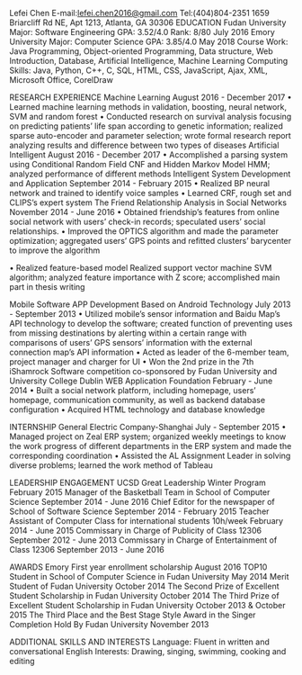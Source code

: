 
Lefei Chen                 		                              E-mail:lefei.chen2016@gmail.com Tel:(404)804-2351 
                                                                  1659 Briarcliff Rd NE, Apt 1213, Atlanta, GA 30306
EDUCATION
Fudan University    Major: Software Engineering  GPA: 3.52/4.0   Rank: 8/80                                 July 2016
Emory University    Major: Computer Science    GPA: 3.85/4.0                        	                   May 2018
Course Work: Java Programming, Object-oriented Programming, Data structure, Web Introduction, Database, Artificial Intelligence, Machine Learning
Computing Skills: Java, Python, C++, C, SQL, HTML, CSS, JavaScript, Ajax, XML, Microsoft Office, CorelDraw

RESEARCH EXPERIENCE
Machine Learning 														            August 2016 - December 2017
•	Learned machine learning methods in validation, boosting, neural network, SVM and random forest
•	Conducted research on survival analysis focusing on predicting patients’ life span according to genetic information; realized sparse auto-encoder and parameter selection; wrote formal research report analyzing results and difference between two types of diseases
Artificial Intelligent 														       August 2016 - December 2017
•	Accomplished a parsing system using Conditional Random Field CNF and Hidden Markov Model HMM; analyzed performance of different methods
Intelligent System Development and Application                                         September 2014 - February 2015
•	Realized BP neural network and trained to identify voice samples
•	Learned CRF, rough set and CLIPS’s expert system 
The Friend Relationship Analysis in Social Networks                                          November 2014 - June 2016
•	Obtained friendship’s features from online social network with users’ check-in records; speculated users’ social relationships. 
•	Improved the OPTICS algorithm and made the parameter optimization; aggregated users’ GPS points and refitted clusters’ barycenter to improve the algorithm 

•	Realized feature-based model Realized support vector machine SVM algorithm; analyzed feature importance with Z score; accomplished main part in thesis writing 

Mobile Software APP Development Based on Android Technology                              July 2013 - September 2013
•	Utilized mobile’s sensor information and Baidu Map’s API technology to develop the software; created function of preventing uses from missing destinations by alerting within a certain range with comparisons of users’ GPS sensors’ information with the external connection map’s API information 
•	Acted as leader of the 6-member team, project manager and charger for UI
•	Won the 2nd prize in the 7th iShamrock Software competition co-sponsored by Fudan University and University College Dublin 
WEB Application Foundation                                                                  February - June 2014
•	Built a social network platform, including homepage, users’ homepage, communication community, as well as backend database configuration
•	Acquired HTML technology and database knowledge

INTERNSHIP
General Electric Company-Shanghai                                       			         July - September 2015
•	Managed project on Zeal ERP system; organized weekly meetings to know the work progress of different departments in the ERP system and made the corresponding coordination
•	Assisted the AL Assignment Leader in solving diverse problems; learned the work method of Tableau

LEADERSHIP ENGAGEMENT
UCSD Great Leadership Winter Program                                                               February 2015
Manager of the Basketball Team in School of Computer Science                                 September 2014 - June 2016
Chief Editor for the newspaper of School of Software Science                                September 2014 - February 2015
Teacher Assistant of Computer Class for international students 10h/week                           February 2014 - June 2015
Commissary in Charge of Publicity of Class 12306                                         	September 2012 - June 2013
Commissary in Charge of Entertainment of Class 12306                                    	September 2013 - June 2016

AWARDS
Emory First year enrollment scholarship 													         	August 2016
TOP10 Student in School of Computer Science in Fudan University                                         	  May 2014
Merit Student of Fudan University                                                                    October 2014
The Second Prize of Excellent Student Scholarship in Fudan University                                   	   October 2014
The Third Prize of Excellent Student Scholarship in Fudan University                           October 2013 & October 2015
The Third Place and the Best Stage Style Award in the Singer Completion Hold By Fudan University              November 2013

ADDITIONAL SKILLS AND INTERESTS
Language: Fluent in written and conversational English
Interests: Drawing, singing, swimming, cooking and editing
